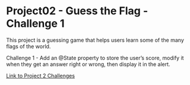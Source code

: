 # Project02 - Guess the Flag - Challenge 1

This project is a guessing game that helps users learn some of the many flags of the world.

Challenge 1 - Add an @State property to store the user’s score, modify it when they get an answer right or wrong, then display it in the alert.

[Link to Project 2 Challenges](https://www.hackingwithswift.com/books/ios-swiftui/guess-the-flag-wrap-up)

